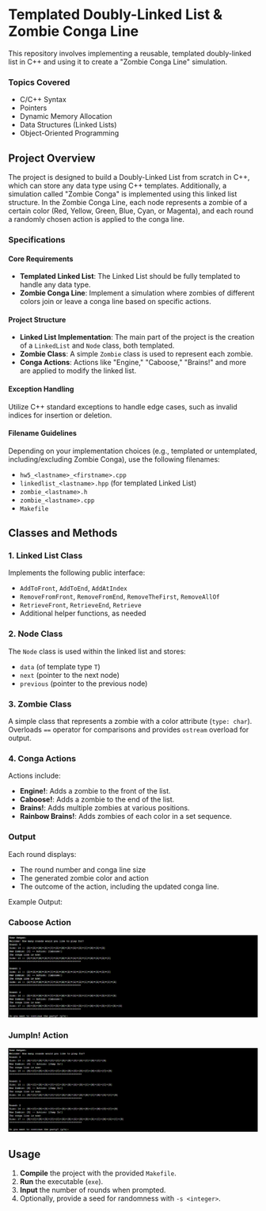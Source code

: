 # Templated Doubly-Linked List & Zombie Conga Line

This repository involves implementing a reusable, templated doubly-linked list in C++ and using it to create a "Zombie Conga Line" simulation. 

### Topics Covered
- C/C++ Syntax
- Pointers
- Dynamic Memory Allocation
- Data Structures (Linked Lists)
- Object-Oriented Programming

## Project Overview

The project is designed to build a Doubly-Linked List from scratch in C++, which can store any data type using C++ templates. Additionally, a simulation called "Zombie Conga" is implemented using this linked list structure. In the Zombie Conga Line, each node represents a zombie of a certain color (Red, Yellow, Green, Blue, Cyan, or Magenta), and each round a randomly chosen action is applied to the conga line.

### Specifications

#### Core Requirements
- **Templated Linked List**: The Linked List should be fully templated to handle any data type.
- **Zombie Conga Line**: Implement a simulation where zombies of different colors join or leave a conga line based on specific actions.

#### Project Structure
- **Linked List Implementation**: The main part of the project is the creation of a `LinkedList` and `Node` class, both templated.
- **Zombie Class**: A simple `Zombie` class is used to represent each zombie.
- **Conga Actions**: Actions like "Engine," "Caboose," "Brains!" and more are applied to modify the linked list.

#### Exception Handling
Utilize C++ standard exceptions to handle edge cases, such as invalid indices for insertion or deletion.

#### Filename Guidelines
Depending on your implementation choices (e.g., templated or untemplated, including/excluding Zombie Conga), use the following filenames:
- `hw5_<lastname>_<firstname>.cpp`
- `linkedlist_<lastname>.hpp` (for templated Linked List)
- `zombie_<lastname>.h`
- `zombie_<lastname>.cpp`
- `Makefile`

## Classes and Methods

### 1. Linked List Class
Implements the following public interface:
- `AddToFront`, `AddToEnd`, `AddAtIndex`
- `RemoveFromFront`, `RemoveFromEnd`, `RemoveTheFirst`, `RemoveAllOf`
- `RetrieveFront`, `RetrieveEnd`, `Retrieve`
- Additional helper functions, as needed

### 2. Node Class
The `Node` class is used within the linked list and stores:
- `data` (of template type `T`)
- `next` (pointer to the next node)
- `previous` (pointer to the previous node)

### 3. Zombie Class
A simple class that represents a zombie with a color attribute (`type: char`). Overloads `==` operator for comparisons and provides `ostream` overload for output.

### 4. Conga Actions
Actions include:
- **Engine!**: Adds a zombie to the front of the list.
- **Caboose!**: Adds a zombie to the end of the list.
- **Brains!**: Adds multiple zombies at various positions.
- **Rainbow Brains!**: Adds zombies of each color in a set sequence.

### Output
Each round displays:
- The round number and conga line size
- The generated zombie color and action
- The outcome of the action, including the updated conga line.

Example Output:

### Caboose Action
![](https://github.com/zgiovane/Zombie-Conga/blob/main/ExampleOutputs/ZombieCongaCaboose.png)

### JumpIn! Action
![](https://github.com/zgiovane/Zombie-Conga/blob/main/ExampleOutputs/ZombieCongaJumpIn.png)

## Usage
1. **Compile** the project with the provided `Makefile`.
2. **Run** the executable (`exe`).
3. **Input** the number of rounds when prompted.
4. Optionally, provide a seed for randomness with `-s <integer>`.
